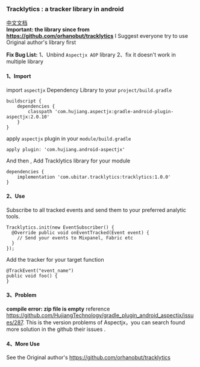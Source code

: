 ### Tracklytics : a tracker library in android
[中文文档](https://github.com/Ubitar/Tracklytics/blob/master/README_CN.md)<br/>
**Important: the library since from https://github.com/orhanobut/tracklytics**
I Suggest everyone try to use Original author's library first

**Fix Bug List:**
1、Unbind `Aspectjx AOP` library
2、fix it doesn't work in multiple library

#### 1、Import
import `aspectjx` Dependency Library  to your `project/build.gradle`
```
buildscript {
    dependencies {
        classpath 'com.hujiang.aspectjx:gradle-android-plugin-aspectjx:2.0.10'
    }
}
```
apply `aspectjx` plugin in your `module/build.gradle `
```
apply plugin: 'com.hujiang.android-aspectjx'
```
And then , Add Tracklytics library for your module
```
dependencies {
    implementation 'com.ubitar.tracklytics:tracklytics:1.0.0'
}
```
#### 2、Use
Subscribe to all tracked events and send them to your preferred analytic tools.
```
Tracklytics.init(new EventSubscriber() {
  @Override public void onEventTracked(Event event) {
    // Send your events to Mixpanel, Fabric etc
  }
});
```
Add the tracker for your target function
```
@TrackEvent("event_name")
public void foo() {
}
```
#### 3、Problem
**compile error: zip file is empty**
reference  https://github.com/HujiangTechnology/gradle_plugin_android_aspectjx/issues/287.
This is the version problems of Aspectjx，you can search found more solution in the github their  issues .

#### 4、More Use
See the Original author's
https://github.com/orhanobut/tracklytics
